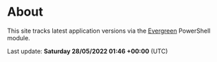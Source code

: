 # About

This site tracks latest application versions via the [Evergreen](https://stealthpuppy.com/evergreen/) PowerShell module.

Last update: **Saturday 28/05/2022 01:46 +00:00** (UTC)